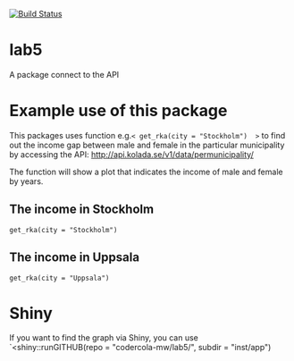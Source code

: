 [![Build Status](https://travis-ci.org/codercola-mw/lab5.svg?branch=master)](https://travis-ci.org/codercola-mw/lab5)
# lab5
A package connect to the API


# Example use of this package
This packages uses function e.g.`< get_rka(city = "Stockholm")  >` to find out the income gap between male and female in the particular municipality by accessing the API: http://api.kolada.se/v1/data/permunicipality/


The function will show a plot that indicates the income of male and female by years.

## The income in Stockholm
```{r, include = TRUE}
get_rka(city = "Stockholm")
```

## The income in Uppsala
```{r, include = TRUE}
get_rka(city = "Uppsala")
```

# Shiny
If you want to find the graph via Shiny, you can use
`<shiny::runGITHUB(repo = "codercola-mw/lab5/", subdir = "inst/app")
